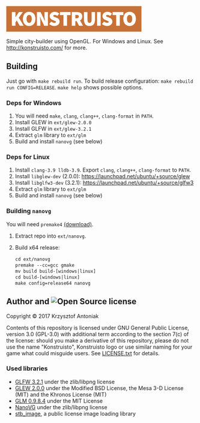 <img src="graphics/konstruisto.png" width="360"/>

Simple city-builder using OpenGL. For Windows and Linux. See http://konstruisto.com/ for more.

## Building

Just go with `make rebuild run`. To build release configuration: `make rebuild run CONFIG=RELEASE`. `make help` shows possible options.

### Deps for Windows

1. You will need `make`, `clang`, `clang++`, `clang-format` in `PATH`.
2. Install GLEW in `ext/glew-2.0.0`
3. Install GLFW in `ext/glew-3.2.1`
4. Extract `glm` library to `ext/glm`
5. Build and install `nanovg` (see below)

### Deps for Linux

1. Install `clang-3.9 lldb-3.9`. Export `clang`, `clang++`, `clang-format` to `PATH`.
2. Install `libglew-dev` (2.0.0): https://launchpad.net/ubuntu/+source/glew
3. Install `libglfw3-dev` (3.2.1): https://launchpad.net/ubuntu/+source/glfw3
4. Extract `glm` library to `ext/glm`
5. Build and install `nanovg` (see below)

### Building `nanovg`

You will need `premake4` [(download)](https://premake.github.io/download.html).

1. Extract repo into `ext/nanovg`.
2. Build x64 release:

    ```
    cd ext/nanovg
    premake --cc=gcc gmake
    mv build build-[windows|linux]
    cd build-[windows|linux]
    make config=release64 nanovg
    ```

## Author and <img src="https://opensource.org/files/osi_symbol.png" height="20" alt="Open Source" /> license

Copyright &copy; 2017 Krzysztof Antoniak

Contents of this repository is licensed under GNU General Public License, version 3.0 (GPL-3.0) with additional term according to the section 7(c) of the license: should you make a derivative of this repository, please do not use the name "Konstruisto", Konstruisto logo or use similar naming for your game what could misguide users. See [LICENSE.txt]() for details.

### Used libraries

* [GLFW 3.2.1](http://www.glfw.org/) under the zlib/libpng license
* [GLEW 2.0.0](http://glew.sourceforge.net/) under the Modified BSD License, the Mesa 3-D License (MIT) and the Khronos License (MIT)
* [GLM 0.9.8.4](http://glm.g-truc.net/0.9.8/index.html) under the MIT License
* [NanoVG](https://github.com/memononen/nanovg) under the zlib/libpng license
* [stb_image](https://github.com/nothings/stb/blob/master/stb_image.h), a public license image loading library